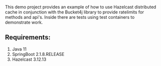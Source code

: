 This demo project provides an example of how to use Hazelcast distributed cache in conjunction 
with the Bucket4j library to provide ratelimits for methods and api's.
Inside there are tests using test containers to demonstrate work.


## Requirements:
1. Java 11
2. SpringBoot 2.1.8.RELEASE
3. Hazelcast 3.12.13
